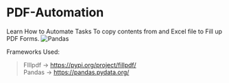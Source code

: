 # PDF-Automation
Learn How to Automate Tasks To copy contents from and Excel file to Fill up PDF Forms.
![Pandas](https://github.com/user-attachments/assets/14493345-f8b1-4a52-bac9-592325f3f37e)


Frameworks Used:
> FIllpdf -> https://pypi.org/project/fillpdf/ <br>
> Pandas -> https://pandas.pydata.org/ <br>



